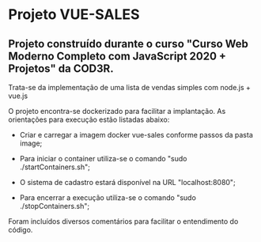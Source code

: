 # Projeto VUE-SALES

## Projeto construído durante o curso "Curso Web Moderno Completo com JavaScript 2020 + Projetos" da COD3R.

Trata-se da implementação de uma lista de vendas simples com node.js + vue.js

O projeto encontra-se dockerizado para facilitar a implantação. As orientações para execução estão listadas abaixo:

- Criar e carregar a imagem docker vue-sales conforme passos da pasta image;

- Para iniciar o container utiliza-se o comando "sudo ./startContainers.sh";

- O sistema de cadastro estará disponível na URL "localhost:8080";

- Para encerrar a execução utiliza-se o comando "sudo ./stopContainers.sh";

Foram incluídos diversos comentários para facilitar o entendimento do código.
